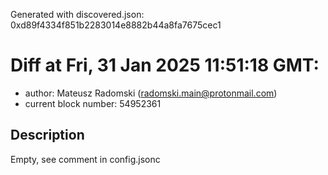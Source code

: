 Generated with discovered.json: 0xd89f4334f851b2283014e8882b44a8fa7675cec1

# Diff at Fri, 31 Jan 2025 11:51:18 GMT:

- author: Mateusz Radomski (<radomski.main@protonmail.com>)
- current block number: 54952361

## Description

Empty, see comment in config.jsonc
